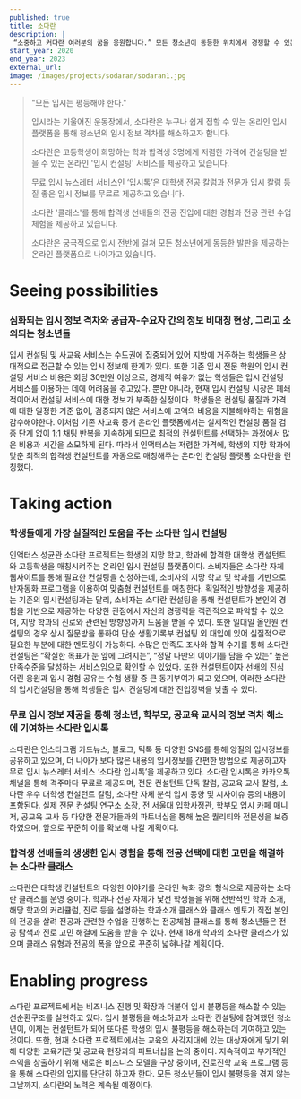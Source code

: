 ```yaml
---
published: true
title: 소다란
description: |
 “소중하고 커다란 여러분의 꿈을 응원합니다.” 모든 청소년이 동등한 위치에서 경쟁할 수 있는 발판을 제공하고자 합니다.
start_year: 2020
end_year: 2023
external_url:
image: /images/projects/sodaran/sodaran1.jpg
---
```


>"모든 입시는 평등해야 한다." 
>
>입시라는 기울어진 운동장에서, 소다란은 누구나 쉽게 접할 수 있는 온라인 입시 플랫폼을 통해 청소년의 입시 정보 격차를 해소하고자 합니다.
>
>소다란은 고등학생이 희망하는 학과 합격생 3명에게 저렴한 가격에 컨설팅을 받을 수 있는 온라인 '입시 컨설팅' 서비스를 제공하고 있습니다.
>
>무료 입시 뉴스레터 서비스인 ‘입시톡’은 대학생 전공 칼럼과 전문가 입시 칼럼 등 질 좋은 입시 정보를 무료로 제공하고 있습니다.
>
>소다란 '클래스'를 통해 합격생 선배들의 전공 진입에 대한 경험과 전공 관련 수업 체험을 제공하고 있습니다.
>
>소다란은 궁극적으로 입시 전반에 걸쳐 모든 청소년에게 동등한 발판을 제공하는 온라인 플랫폼으로 나아가고 있습니다.


# Seeing possibilities

### 심화되는 입시 정보 격차와 공급자-수요자 간의 정보 비대칭 현상, 그리고 소외되는 청소년들

입시 컨설팅 및 사교육 서비스는 수도권에 집중되어 있어 지방에 거주하는 학생들은 상대적으로 접근할 수 있는 입시 정보에 한계가 있다. 또한 기존 입시 전문 학원의 입시 컨설팅 서비스 비용은 회당 30만원 이상으로, 경제적 여유가 없는 학생들은 입시 컨설팅 서비스를 이용하는 데에 어려움을 겪고있다. 뿐만 아니라, 현재 입시 컨설팅 시장은 폐쇄적이어서 컨설팅 서비스에 대한 정보가 부족한 실정이다. 학생들은 컨설팅 품질과 가격에 대한 일정한 기준 없이, 검증되지 않은 서비스에 고액의 비용을 지불해야하는 위험을 감수해야한다. 이처럼 기존 사교육 중개 온라인 플랫폼에서는 실제적인 컨설팅 품질 검증 단계 없이 1:1 채팅 반복을 지속하게 되므로 최적의 컨설턴트를 선택하는 과정에서 많은 비용과 시간을 소모하게 된다. 따라서 인액터스는 저렴한 가격에, 학생의 지망 학과에 맞춘 최적의 합격생 컨설턴트를 자동으로 매칭해주는 온라인 컨설팅 플랫폼 소다란을 런칭했다.

# Taking action

### 학생들에게 가장 실질적인 도움을 주는 소다란 입시 컨설팅

인액터스 성균관 소다란 프로젝트는 학생의 지망 학교, 학과에 합격한 대학생 컨설턴트와 고등학생을 매칭시켜주는 온라인 입시 컨설팅 플랫폼이다. 소비자들은 소다란 자체 웹사이트를 통해 필요한 컨설팅을 신청하는데, 소비자의 지망 학교 및 학과를 기반으로 반자동화 프로그램을 이용하여 맞춤형 컨설턴트를 매칭한다. 획일적인 방향성을 제공하는 기존의 입시컨설팅과는 달리, 소비자는 소다란 컨설팅을 통해 컨설턴트가 본인의 경험을 기반으로 제공하는 다양한 관점에서 자신의 경쟁력을 객관적으로 파악할 수 있으며, 지망 학과의 진로와 관련된 방향성까지 도움을 받을 수 있다. 또한 일대일 올인원 컨설팅의 경우 상시 질문방을 통하여 단순 생활기록부 컨설팅 외 대입에 있어 실질적으로 필요한 부분에 대한 멘토링이 가능하다. 수많은 만족도 조사와 합격 수기를 통해 소다란 컨설팅은 “확실한 목표가 눈 앞에 그려지는”, “정말 나만의 이야기를 담을 수 있는” 높은 만족수준을 달성하는 서비스임으로 확인할 수 있었다. 또한 컨설턴트이자 선배의 진심 어린 응원과 입시 경험 공유는 수험 생활 중 큰 동기부여가 되고 있으며, 이러한 소다란의 입시컨설팅을 통해 학생들은 입시 컨설팅에 대한 진입장벽을 낮출 수 있다.

### 무료 입시 정보 제공을 통해 청소년, 학부모, 공교육 교사의 정보 격차 해소에 기여하는 소다란 입시톡

소다란은 인스타그램 카드뉴스, 블로그, 틱톡 등 다양한 SNS를 통해 양질의 입시정보를 공유하고 있으며, 더 나아가 보다 많은 내용의 입시정보를 간편한 방법으로 제공하고자 무료 입시 뉴스레터 서비스 ‘소다란 입시톡’을 제공하고 있다. 소다란 입시톡은 카카오톡 채널을 통해 격주마다 무료로 제공되며, 전문 컨설턴트 단독 칼럼, 공교육 교사 칼럼, 소다란 우수 대학생 컨설턴트 칼럼, 소다란 자체 분석 입시 동향 및 시사이슈 등의 내용이 포함된다. 실제 전문 컨설팅 연구소 소장, 전 서울대 입학사정관, 학부모 입시 카페 매니저, 공교육 교사 등 다양한 전문가들과의 파트너십을 통해 높은 퀄리티와 전문성을 보증하였으며, 앞으로 꾸준히 이를 확보해 나갈 계획이다. 

### 합격생 선배들의 생생한 입시 경험을 통해 전공 선택에 대한 고민을 해결하는 소다란 클래스

소다란은 대학생 컨설턴트의 다양한 이야기를 온라인 녹화 강의 형식으로 제공하는 소다란 클래스를 운영 중이다. 학과나 전공 자체가 낯선 학생들을 위해 전반적인 학과 소개, 해당 학과의 커리큘럼, 진로 등을 설명하는 학과소개 클래스와 클래스 멘토가 직접 본인의 전공을 살려 전공과 관련한 수업을 진행하는 전공체험 클래스를 통해 청소년들은 전공 탐색과 진로 고민 해결에 도움을 받을 수 있다. 현재 18개 학과의 소다란 클래스가 있으며 클래스 유형과 전공의 폭을 앞으로 꾸준히 넓혀나갈 계획이다.

# Enabling progress

소다란 프로젝트에서는 비즈니스 진행 및 확장과 더불어 입시 불평등을 해소할 수 있는 선순환구조를 실현하고 있다. 입시 불평등을 해소하고자 소다란 컨설팅에 참여했던 청소년이, 이제는 컨설턴트가 되어 또다른 학생의 입시 불평등을 해소하는데 기여하고 있는 것이다. 또한, 현재 소다란 프로젝트에서는 교육의 사각지대에 있는 대상자에게 닿기 위해 다양한 교육기관 및 공교육 현장과의 파트너십을 논의 중이다. 지속적이고 부가적인 수익을 창출하기 위해 새로운 비즈니스 모델을 구상 중이며, 진로진학 교육 프로그램 등을 통해 소다란의 입지를 단단히 하고자 한다. 모든 청소년들이 입시 불평등을 겪지 않는 그날까지, 소다란의 노력은 계속될 예정이다.
